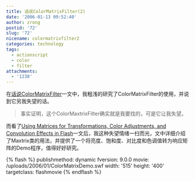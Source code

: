 ```yaml
---
title: 话说ColorMatrixFilter(2)
date: '2006-01-13 09:52:40'
author: zrong
postid: '72'
slug: '72'
nicename: colormatrixfilter2
categories: technology
tags:
  - actionscript
  - color
  - filter
attachments:
  - '1238'
---
```


在[话说ColorMatrixFilter](http://blog.zengrong.net/post/66.html)一文中，我粗浅的研究了ColorMatrixFilter的使用，并说到它另我失望的话。

> 事实证明，这个ColorMaxtrixFilter确实就是我要找的，可是它让我失望。

而看了[Using Matrices for Transformations, Color Adjustments, and Convolution Effects in Flash](http://www.macromedia.com/devnet/flash/articles/matrix_transformations_04.html)一文后，我这种失望情绪一扫而光，文中详细介绍了Maxtrix类的用法，并提供了一个将亮度、饱和度、对比度和色调值转为响应矩阵的Demo程序，值得好好研究。

{% flash %}
publishmethod: dynamic
fversion: 9.0.0
movie: /uploads/2006/01/ColorMatrixDemo.swf
width: '515'
height: '400'
targetclass: flashmovie
{% endflash %}


